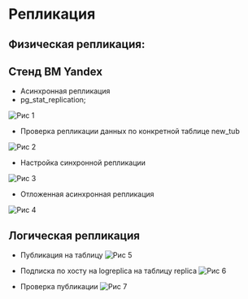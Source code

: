 # Репликация 
## Физическая репликация:
## Стенд ВМ Yandex
- Асинхронная репликация 
- pg_stat_replication;

![Рис 1](https://github.com/khommy/otus_database/tree/main/18_Raplication/image/p2.PNG)

- Проверка репликации данных по конкретной таблице new_tub

![Рис 2](https://github.com/khommy/otus_database/tree/main/18_Raplication/image/p3.PNG)


- Настройка синхронной репликации

![Рис 3](https://github.com/khommy/otus_database/tree/main/18_Raplication/image/p4.PNG)

- Отложенная асинхронная репликация 

![Рис 4](https://github.com/khommy/otus_database/tree/main/18_Raplication/image/p5.PNG)

## Логическая репликация 

- Публикация на таблицу
![Рис 5](https://github.com/khommy/otus_database/tree/main/18_Raplication/image/logical1.PNG)

- Подписка по хосту на logreplica на таблицу replica
![Рис 6](https://github.com/khommy/otus_database/tree/main/18_Raplication/image/logical3.PNG)

- Проверка публикации
![Рис 7](https://github.com/khommy/otus_database/blob/main/18_Репликация/image/logical4.PNG)
